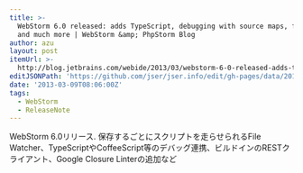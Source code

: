 ```yaml
---
title: >-
  WebStorm 6.0 released: adds TypeScript, debugging with source maps, fresh UI
  and much more | WebStorm &amp; PhpStorm Blog
author: azu
layout: post
itemUrl: >-
  http://blog.jetbrains.com/webide/2013/03/webstorm-6-0-released-adds-typescript-debugging-with-source-maps-fresh-ui-and-much-more/
editJSONPath: 'https://github.com/jser/jser.info/edit/gh-pages/data/2013/03/index.json'
date: '2013-03-09T08:06:00Z'
tags:
  - WebStorm
  - ReleaseNote
---
```

WebStorm 6.0リリース.
保存するごとにスクリプトを走らせられるFile Watcher、TypeScriptやCoffeeScript等のデバッグ連携、ビルドインのRESTクライアント、Google Closure Linterの追加など
